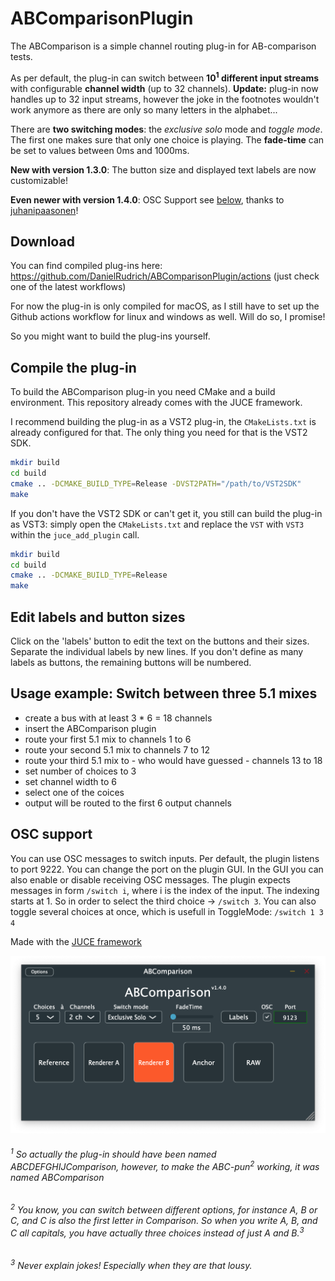 # ABComparisonPlugin
The ABComparison is a simple channel routing plug-in for AB-comparison tests. 

As per default, the plug-in can switch between **10<sup>1</sup> different input streams** with configurable **channel width** (up to 32 channels). **Update:** plug-in now handles up to 32 input streams, however the joke in the footnotes wouldn't work anymore as there are only so many letters in the alphabet...

There are **two switching modes**: the *exclusive solo* mode and *toggle mode*. The first one makes sure that only one choice is playing. 
The **fade-time** can be set to values between 0ms and 1000ms.

**New with version 1.3.0**: The button size and displayed text labels are now customizable! 

**Even newer with version 1.4.0**: OSC Support see [below](#osc-support), thanks to [juhanipaasonen](https://github.com/juhanipaasonen)!

## Download
You can find compiled plug-ins here: https://github.com/DanielRudrich/ABComparisonPlugin/actions (just check one of the latest workflows)

For now the plug-in is only compiled for macOS, as I still have to set up the Github actions workflow for linux and windows as well. Will do so, I promise!

So you might want to build the plug-ins yourself.

## Compile the plug-in
To build the ABComparison plug-in you need CMake and a build environment. This repository already comes with the JUCE framework.

I recommend building the plug-in as a VST2 plug-in, the `CMakeLists.txt` is already configured for that. The only thing you need for that is the VST2 SDK. 
```sh
mkdir build
cd build
cmake .. -DCMAKE_BUILD_TYPE=Release -DVST2PATH="/path/to/VST2SDK"
make
```

If you don't have the VST2 SDK or can't get it, you still can build the plug-in as VST3: simply open the `CMakeLists.txt` and replace the `VST` with `VST3` within the `juce_add_plugin` call.
```sh
mkdir build
cd build
cmake .. -DCMAKE_BUILD_TYPE=Release
make
```
## Edit labels and button sizes
Click on the 'labels' button to edit the text on the buttons and their sizes. Separate the individual labels by new lines. If you don't define as many labels as buttons, the remaining buttons will be numbered.

## Usage example: Switch between three 5.1 mixes
 - create a bus with at least 3 * 6 = 18 channels
 - insert the ABComparison plugin
 - route your first 5.1 mix to channels 1 to 6
 - route your second 5.1 mix to channels 7 to 12
 - route your third 5.1 mix to - who would have guessed - channels 13 to 18
 - set number of choices to 3
 - set channel width to 6
 - select one of the coices
 - output will be routed to the first 6 output channels

## OSC support
You can use OSC messages to switch inputs. Per default, the plugin listens to port 9222. You can change the port on the plugin GUI. In the GUI you can also enable or disable receiving OSC messages. The plugin expects messages in form `/switch i`, where i is the index of the input. The indexing starts at 1. So in order to select the third choice -> `/switch 3`. You can also toggle several choices at once, which is usefull in ToggleMode: `/switch 1 3 4`

Made with the [JUCE framework](https://github.com/juce-framework/JUCE)

![](screenshot.png)

###### <sup>1</sup> So actually the plug-in should have been named ABCDEFGHIJComparison, however, to make the ABC-pun<sup>2</sup> working, it was named ABComparison
###### <sup>2</sup> You know, you can switch between different options, for instance A, B or C, and C is also the first letter in Comparison. So when you write A, B, and C all capitals, you have actually three choices instead of just A and B.<sup>3</sup>
###### <sup>3</sup> Never explain jokes! Especially when they are that lousy.
